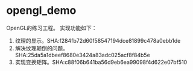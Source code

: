 # opengl_demo
OpenGL的练习工程。 实现功能如下：
<br>
1. 纹理的显示。SHA:f284fb72d60f58547194dce81899c478a0ebb1de<br>
2. 解决纹理颠倒的问题。SHA:25da5a1dbeef8680e3424a83adc025acf8f84b5e<br>
3. 实现变换矩阵。SHA:c88f06b641ba56d9eb6ea99098f4d622e07bf510<br>